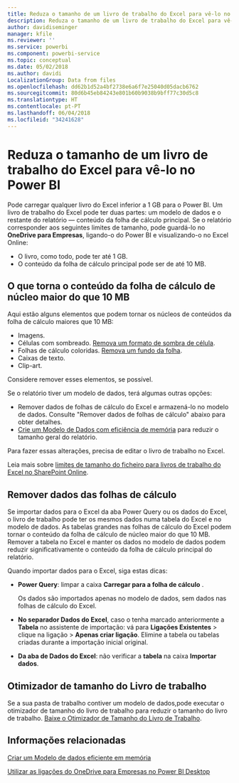 ```yaml
---
title: Reduza o tamanho de um livro de trabalho do Excel para vê-lo no Power BI
description: Reduza o tamanho de um livro de trabalho do Excel para vê-lo no Power BI
author: davidiseminger
manager: kfile
ms.reviewer: ''
ms.service: powerbi
ms.component: powerbi-service
ms.topic: conceptual
ms.date: 05/02/2018
ms.author: davidi
LocalizationGroup: Data from files
ms.openlocfilehash: dd62b1d52a4bf2738e6a6f7e25040d05dacb6762
ms.sourcegitcommit: 80d6b45eb84243e801b60b9038b9bff77c30d5c8
ms.translationtype: HT
ms.contentlocale: pt-PT
ms.lasthandoff: 06/04/2018
ms.locfileid: "34241628"
---
```

# <a name="reduce-the-size-of-an-excel-workbook-to-view-it-in-power-bi"></a>Reduza o tamanho de um livro de trabalho do Excel para vê-lo no Power BI
Pode carregar qualquer livro do Excel inferior a 1 GB para o Power BI. Um livro de trabalho do Excel pode ter duas partes: um modelo de dados e o restante do relatório — conteúdo da folha de cálculo principal. Se o relatório corresponder aos seguintes limites de tamanho, pode guardá-lo no **OneDrive para Empresas**, ligando-o do Power BI e visualizando-o no Excel Online:

* O livro, como todo, pode ter até 1 GB.
* O conteúdo da folha de cálculo principal pode ser de até 10 MB.

## <a name="what-makes-core-worksheet-contents-larger-than-10-mb"></a>O que torna o conteúdo da folha de cálculo de núcleo maior do que 10 MB
Aqui estão alguns elementos que podem tornar os núcleos de conteúdos da folha de cálculo maiores que 10 MB:

* Imagens.
* Células com sombreado. [Remova um formato de sombra de célula](https://support.office.com/article/Add-or-change-the-background-color-of-cells-ac10f131-b847-428f-b656-d65375fb815e).
* Folhas de cálculo coloridas. [Remova um fundo da folha](https://support.office.com/en-US/article/add-or-remove-a-sheet-background-3577a762-8450-4556-96a2-cc265abc00a8).
* Caixas de texto.
* Clip-art.

Considere remover esses elementos, se possível. 

Se o relatório tiver um modelo de dados, terá algumas outras opções: 

* Remover dados de folhas de cálculo do Excel e armazená-lo no modelo de dados. Consulte "Remover dados de folhas de cálculo" abaixo para obter detalhes. 
* [Crie um Modelo de Dados com eficiência de memória](https://support.office.com/article/Create-a-memory-efficient-Data-Model-using-Excel-2013-and-the-Power-Pivot-add-in-951c73a9-21c4-46ab-9f5e-14a2833b6a70) para reduzir o tamanho geral do relatório.

Para fazer essas alterações, precisa de editar o livro de trabalho no Excel.

Leia mais sobre [limites de tamanho do ficheiro para livros de trabalho do Excel no SharePoint Online](https://support.office.com/article/File-size-limits-for-workbooks-in-SharePoint-Online-9e5bc6f8-018f-415a-b890-5452687b325e).

## <a name="remove-data-from-worksheets"></a>Remover dados das folhas de cálculo
Se importar dados para o Excel da aba Power Query ou os dados do Excel, o livro de trabalho pode ter os mesmos dados numa tabela do Excel e no modelo de dados. As tabelas grandes nas folhas de cálculo do Excel podem tornar o conteúdo da folha de cálculo de núcleo maior do que 10 MB. Remover a tabela no Excel e manter os dados no modelo de dados podem reduzir significativamente o conteúdo da folha de cálculo principal do relatório. 

Quando importar dados para o Excel, siga estas dicas:

* **Power Query**: limpar a caixa **Carregar para a folha de cálculo** .
  
  Os dados são importados apenas no modelo de dados, sem dados nas folhas de cálculo do Excel.
* **No separador Dados do Excel**, caso o tenha marcado anteriormente a **Tabela** no assistente de importação: vá para **Ligações Existentes** \> clique na ligação \> **Apenas criar ligação**. Elimine a tabela ou tabelas criadas durante a importação inicial original.
* **Da aba de Dados do Excel**: não verificar a **tabela** na caixa **Importar dados**.

## <a name="workbook-size-optimizer"></a>Otimizador de tamanho do Livro de trabalho
Se a sua pasta de trabalho contiver um modelo de dados,pode executar o otimizador de tamanho do livro de trabalho para reduzir o tamanho do livro de trabalho. [Baixe o Otimizador de Tamanho do Livro de Trabalho](https://www.microsoft.com/en-us/download/details.aspx?id=38793).

## <a name="related-info"></a>Informações relacionadas
[Criar um Modelo de dados eficiente em memória](https://support.office.com/article/Create-a-memory-efficient-Data-Model-using-Excel-2013-and-the-Power-Pivot-add-in-951c73a9-21c4-46ab-9f5e-14a2833b6a70)

[Utilizar as ligações do OneDrive para Empresas no Power BI Desktop](desktop-use-onedrive-business-links.md)

